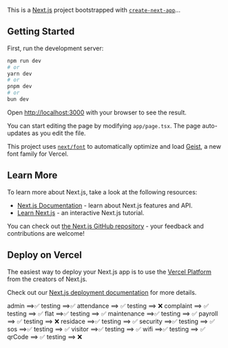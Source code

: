 This is a [Next.js](https://nextjs.org) project bootstrapped with [`create-next-app`](https://nextjs.org/docs/app/api-reference/cli/create-next-app)...

## Getting Started

First, run the development server:

```bash
npm run dev
# or
yarn dev
# or
pnpm dev
# or
bun dev
```

Open [http://localhost:3000](http://localhost:3000) with your browser to see the result.

You can start editing the page by modifying `app/page.tsx`. The page auto-updates as you edit the file.

This project uses [`next/font`](https://nextjs.org/docs/app/building-your-application/optimizing/fonts) to automatically optimize and load [Geist](https://vercel.com/font), a new font family for Vercel.

## Learn More

To learn more about Next.js, take a look at the following resources:

- [Next.js Documentation](https://nextjs.org/docs) - learn about Next.js features and API.
- [Learn Next.js](https://nextjs.org/learn) - an interactive Next.js tutorial.

You can check out [the Next.js GitHub repository](https://github.com/vercel/next.js) - your feedback and contributions are welcome!

## Deploy on Vercel

The easiest way to deploy your Next.js app is to use the [Vercel Platform](https://vercel.com/new?utm_medium=default-template&filter=next.js&utm_source=create-next-app&utm_campaign=create-next-app-readme) from the creators of Next.js.

Check out our [Next.js deployment documentation](https://nextjs.org/docs/app/building-your-application/deploying) for more details.

admin ==>✅ testing ==>✅
attendance ==> ✅ testing ==> ❌
complaint ==> ✅ testing ==> ✅
flat ==>✅ testing ==> ✅
maintenance ==>✅ testing ==> ✅
payroll ==> ✅ testing ==> ❌
residace ==>✅ testing ==> ✅
security ==>✅ testing ==> ✅
sos ==>✅ testing ==> ✅
visitor ==>✅ testing ==> ✅
wifi ==>✅ testing ==> ✅
qrCode ==> ✅ testing ==> ❌

<!-- accept and reject api for visitor in mail -->
<!-- make payment in the mail for the maintenace  -->
<!-- full qa  -->
